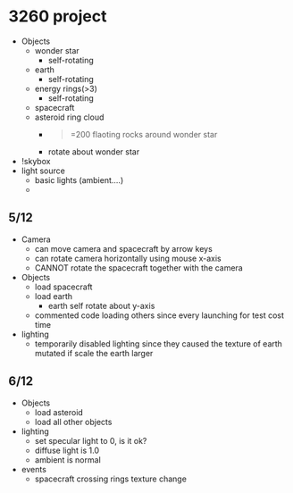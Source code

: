# 3260 project
- Objects
	- wonder star
		* self-rotating
	- earth
		* self-rotating	
	- energy rings(>3)
		* self-rotating
	- spacecraft
	- asteroid ring cloud
		* >=200 flaoting rocks around wonder star
		* rotate about wonder star
- !skybox
- light source
	- basic lights (ambient....)
	- 

## 5/12
- Camera
	- can move camera and spacecraft by arrow keys 
	- can rotate camera horizontally using mouse x-axis
	- CANNOT rotate the spacecraft together with the camera
- Objects
	- load spacecraft
	- load earth 
		- earth self rotate about y-axis
	- commented code loading others since every launching for test cost time
- lighting
	- temporarily disabled lighting since they caused the texture of earth mutated if scale the earth larger
## 6/12
- Objects
	- load asteroid
	- load all other objects
- lighting
	- set specular light to 0, is it ok?
	- diffuse light is 1.0
	- ambient is normal
- events
	- spacecraft crossing rings texture change
	
